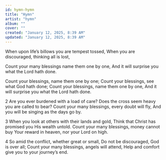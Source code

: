 ```yaml
---
id: hymn-hymn
title: "Hymn"
artist: "hymn"
album: ""
cover: ""
created: "January 12, 2025, 8:39 AM"
updated: "January 12, 2025, 8:39 AM"
---
```


When upon life’s billows you are tempest tossed,
When you are discouraged, thinking all is lost,

Count your many blessings name them one by one,
And it will surprise you what the Lord hath done.
 
Count your blessings, name them one by one;
Count your blessings, see what God hath done;
Count your blessings, name them one by one,
    And it will surprise you what the Lord hath done.

2
Are you ever burdened with a load of care?
Does the cross seem heavy you are called to bear?
Count your many blessings, every doubt will fly,
And you will be singing as the days go by.

3
When you look at others with their lands and gold,
Think that Christ has promised you His wealth untold.
Count your many blessings, money cannot buy
Your reward in heaven, nor your Lord on high.

4
So amid the conflict, whether great or small,
Do not be discouraged, God is over all;
Count your many blessings, angels will attend,
Help and comfort give you to your journey’s end.